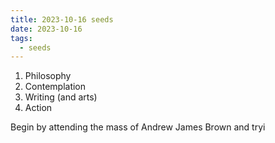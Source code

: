 ```yaml
---
title: 2023-10-16 seeds
date: 2023-10-16
tags:
  - seeds
---
```

1. Philosophy
2. Contemplation
3. Writing (and arts)
4. Action

Begin by attending the mass of Andrew James Brown and tryi